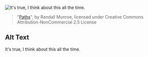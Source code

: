 ![It's true, I think about this all the time.](https://imgs.xkcd.com/comics/paths.jpg)
> "[Paths](https://xkcd.com/85/)", by Randall Munroe, licensed under Creative Commons Attribution-NonCommercial 2.5 License

## Alt Text
It's true, I think about this all the time.
